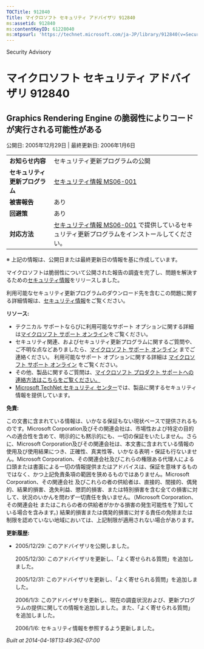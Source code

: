 ```yaml
---
TOCTitle: 912840
Title: マイクロソフト セキュリティ アドバイザリ 912840
ms:assetid: 912840
ms:contentKeyID: 61228040
ms:mtpsurl: 'https://technet.microsoft.com/ja-JP/library/912840(v=Security.10)'
---
```


Security Advisory

マイクロソフト セキュリティ アドバイザリ 912840
===============================================

Graphics Rendering Engine の脆弱性によりコードが実行される可能性がある
----------------------------------------------------------------------

公開日: 2005年12月29日 | 最終更新日: 2006年1月6日

|                                |                                                                                                                                                           |
|--------------------------------|-----------------------------------------------------------------------------------------------------------------------------------------------------------|
| **お知らせ内容**               | セキュリティ更新プログラムの公開                                                                                                                          |
| **セキュリティ更新プログラム** | [セキュリティ情報 MS06-001](http://technet.microsoft.com/security/bulletin/ms06-001)                                                                      |
| **被害報告**                   | あり                                                                                                                                                      |
| **回避策**                     | あり                                                                                                                                                      |
| **対応方法**                   | [セキュリティ情報 MS06-001](http://technet.microsoft.com/security/bulletin/ms06-001) で提供しているセキュリティ更新プログラムをインストールしてください。 |

※ 上記の情報は、公開日または最終更新日の情報を基に作成しています。

マイクロソフトは脆弱性について公開された報告の調査を完了し、問題を解決するための[セキュリティ情報](http://go.microsoft.com/fwlink/?linkid=58471)をリリースしました。

利用可能なセキュリティ更新プログラムのダウンロード先を含むこの問題に関する詳細情報は、[セキュリティ情報](http://technet.microsoft.com/security/bulletin/ms06-001)をご覧ください。

**リソース:**

-   テクニカル サポートならびに利用可能なサポート オプションに関する詳細は[マイクロソフト サポート オンライン](http://support.microsoft.com/)をご覧ください。
-   セキュリティ関連、およびセキュリティ更新プログラムに関するご質問や、ご不明な点などありましたら、[マイクロソフト サポート オンライン](http://support.microsoft.com/) までご連絡ください。 利用可能なサポート オプションに関する詳細は [マイクロソフト サポート オンライン](http://support.microsoft.com/) をご覧ください。
-   その他、製品に関するご質問は、[マイクロソフト プロダクト サポートへの連絡方法はこちらをご覧ください。](http://support.microsoft.com/select/?target=assistance)
-   [Microsoft TechNet セキュリティ センター](http://technet.microsoft.com/ja-jp/security/default.aspx)では、製品に関するセキュリティ情報を提供しています。

**免責:**

この文書に含まれている情報は、いかなる保証もない現状ベースで提供されるものです。Microsoft Corporation及びその関連会社は、市場性および特定の目的への適合性を含めて、明示的にも黙示的にも、一切の保証をいたしません。さらに、Microsoft Corporation及びその関連会社は、本文書に含まれている情報の使用及び使用結果につき、正確性、真実性等、いかなる表明・保証も行ないません。Microsoft Corporation、その関連会社及びこれらの権限ある代理人による口頭または書面による一切の情報提供またはアドバイスは、保証を意味するものではなく、かつ上記免責条項の範囲を狭めるものではありません。Microsoft Corporation、その関連会社 及びこれらの者の供給者は、直接的、間接的、偶発的、結果的損害、逸失利益、懲罰的損害、または特別損害を含む全ての損害に対して、状況のいかんを問わず一切責任を負いません。（Microsoft Corporation、その関連会社 またはこれらの者の供給者がかかる損害の発生可能性を了知している場合を含みます。) 結果的損害または偶発的損害に対する責任の免除または制限を認めていない地域においては、上記制限が適用されない場合があります。

**更新履歴:**

-   2005/12/29: このアドバイザリを公開しました。

    2005/12/30: このアドバイザリを更新し、「よく寄せられる質問」を追加しました。

    2005/12/31: このアドバイザリを更新し、「よく寄せられる質問」を追加しました。

    2006/1/3: このアドバイザリを更新し、現在の調査状況および、更新プログラムの提供に関しての情報を追加しました。また、「よく寄せられる質問」を追加しました。

    2006/1/6: セキュリティ情報を参照するよう更新しました。

*Built at 2014-04-18T13:49:36Z-07:00*
